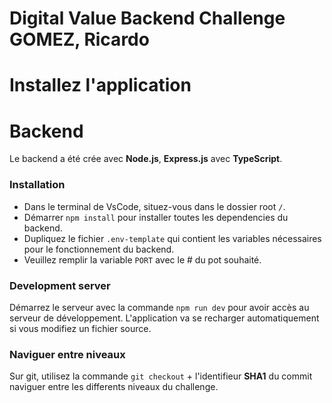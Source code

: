 # Digital Value Backend Challenge GOMEZ, Ricardo

# Installez l'application

# Backend

Le backend a été crée avec **Node.js**, **Express.js** avec **TypeScript**.
<br />

### Installation

-   Dans le terminal de VsCode, situez-vous dans le dossier root `/`.
    <br />
-   Démarrer `npm install` pour installer toutes les dependencies du backend.
    <br />
-   Dupliquez le fichier `.env-template` qui contient les variables nécessaires pour le fonctionnement du backend.
    <br />
-   Veuillez remplir la variable `PORT` avec le # du pot souhaité.
    <br />

### Development server

Démarrez le serveur avec la commande `npm run dev` pour avoir accès au serveur de développement. L'application va se recharger automatiquement si vous modifiez un fichier source.

### Naviguer entre niveaux

Sur git, utilisez la commande `git checkout` + l'identifieur **SHA1** du commit naviguer entre les differents niveaux du challenge.
